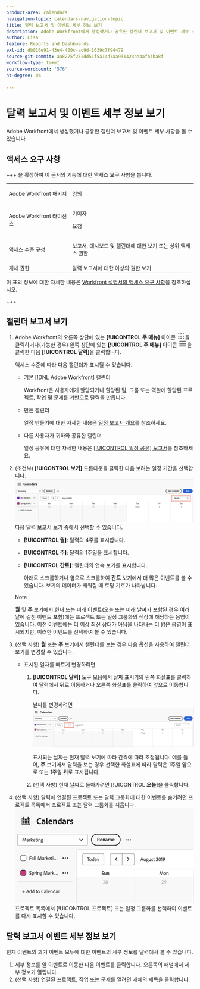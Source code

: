 ```yaml
---
product-area: calendars
navigation-topic: calendars-navigation-topic
title: 달력 보고서 및 이벤트 세부 정보 보기
description: Adobe Workfront에서 생성했거나 공유한 캘린더 보고서 및 이벤트 세부 사항을 볼 수 있습니다.
author: Lisa
feature: Reports and Dashboards
exl-id: db016e91-43e4-400c-ac9d-1639c7f94479
source-git-commit: aa8275f252dd51f5a14d7aa931423aa4afb4ba8f
workflow-type: tm+mt
source-wordcount: '576'
ht-degree: 0%

---
```


# 달력 보고서 및 이벤트 세부 정보 보기

Adobe Workfront에서 생성했거나 공유한 캘린더 보고서 및 이벤트 세부 사항을 볼 수 있습니다.

## 액세스 요구 사항

+++ 을 확장하여 이 문서의 기능에 대한 액세스 요구 사항을 봅니다.

<table style="table-layout:auto"> 
 <col> 
 </col> 
 <col> 
 </col> 
 <tbody> 
  <tr> 
   <td role="rowheader">Adobe Workfront 패키지</td> 
   <td> <p>임의</p> </td> 
  </tr> 
  <tr> 
   <td role="rowheader">Adobe Workfront 라이선스</td> 
   <td><p>기여자</p>
       <p>요청</p></td> 
  </tr> 
  <tr> 
   <td role="rowheader">액세스 수준 구성</td> 
   <td> <p>보고서, 대시보드 및 캘린더에 대한 보기 또는 상위 액세스 권한</p></td> 
  </tr> 
  <tr> 
   <td role="rowheader">개체 권한</td> 
   <td>달력 보고서에 대한 이상의 권한 보기</td> 
  </tr> 
 </tbody> 
</table>

이 표의 정보에 대한 자세한 내용은 [Workfront 설명서의 액세스 요구 사항](/help/quicksilver/administration-and-setup/add-users/access-levels-and-object-permissions/access-level-requirements-in-documentation.md)을 참조하십시오.

+++

## 캘린더 보고서 보기

<!--{{step1-to-calendars}}-->

1. Adobe Workfront의 오른쪽 상단에 있는 **[!UICONTROL 주 메뉴]** 아이콘 ![주 메뉴](/help/_includes/assets/main-menu-icon.png)을 클릭하거나(가능한 경우) 왼쪽 상단에 있는 **[!UICONTROL 주 메뉴]** 아이콘 ![주 메뉴](/help/_includes/assets/main-menu-icon-left-nav.png)을 클릭한 다음 **[!UICONTROL 달력]**&#x200B;을 클릭합니다.

   액세스 수준에 따라 다음 캘린더가 표시될 수 있습니다.

   * 기본 [!DNL Adobe Workfront] 캘린더

     Workfront은 사용자에게 할당되거나 할당된 팀, 그룹 또는 역할에 할당된 프로젝트, 작업 및 문제를 기반으로 달력을 만듭니다.

   * 만든 캘린더

     일정 만들기에 대한 자세한 내용은 [일정 보고서 개요](../../../reports-and-dashboards/reports/calendars/calendar-reports-overview.md)를 참조하세요.

   * 다른 사용자가 귀하와 공유한 캘린더

     일정 공유에 대한 자세한 내용은 [[!UICONTROL 일정 공유] 보고서](../../../reports-and-dashboards/reports/calendars/share-a-calendar-report.md)를 참조하세요.

1. (조건부) **[!UICONTROL 보기]** 드롭다운을 클릭한 다음 보려는 일정 기간을 선택합니다.
   ![일정 기간](assets/view-menu-calendar-report-350x189.png)
다음 달력 보고서 보기 중에서 선택할 수 있습니다.

   * **[!UICONTROL 월]**: 달력의 4주를 표시합니다.
   * **[!UICONTROL 주]**: 달력의 1주일을 표시합니다.
   * **[!UICONTROL 간트]**: 캘린더의 연속 보기를 표시합니다.

     아래로 스크롤하거나 옆으로 스크롤하여 **간트** 보기에서 더 많은 이벤트를 볼 수 있습니다. 보기의 데이터가 채워질 때 로딩 기호가 나타납니다.

   >[!NOTE]
   >
   >**월** 및 **주** 보기에서 현재 또는 미래 이벤트(오늘 또는 미래 날짜가 포함된 경우 여러 날에 걸친 이벤트 포함)에는 프로젝트 또는 일정 그룹화의 색상에 해당하는 음영이 있습니다. 이전 이벤트에는 더 이상 최신 상태가 아님을 나타내는 더 밝은 음영이 표시되지만, 이러한 이벤트를 선택하여 볼 수 있습니다.

1. (선택 사항) **월** 또는 **주** 보기에서 캘린더를 보는 경우 다음 옵션을 사용하여 캘린더 보기를 변경할 수 있습니다.

   <!--   * To include or exclude weekends:
      1. On the **[!UICONTROL Calendar]** toolbar, click **[!UICONTROL Calendar Actions]**, then from the drop-down list select either **[!UICONTROL Show Weekend]** or **[!UICONTROL Hide Weekend]**.-->

   * 표시된 일자를 빠르게 변경하려면

      1. **[!UICONTROL 달력]** 도구 모음에서 날짜 표시기의 왼쪽 화살표를 클릭하여 달력에서 뒤로 이동하거나 오른쪽 화살표를 클릭하여 앞으로 이동합니다.

         날짜를 변경하려면 ![화살표를 클릭하세요](assets/click-arrows-to-change-dates-calendar-report.png)

         표시되는 날짜는 현재 달력 보기에 따라 간격에 따라 조정됩니다. 예를 들어, **주** 보기에서 달력을 보는 경우 선택한 화살표에 따라 달력은 1주일 앞으로 또는 1주일 뒤로 표시됩니다.

      1. (선택 사항) 현재 날짜로 돌아가려면 [!UICONTROL **오늘**]&#x200B;을 클릭합니다.

1. (선택 사항) 달력에 연결된 프로젝트 또는 달력 그룹화에 대한 이벤트를 숨기려면 프로젝트 목록에서 프로젝트 또는 달력 그룹화를 지웁니다.
   ![이벤트 숨기기](assets/hide-events-for-project-or-cal-grouping.png)
프로젝트 목록에서 [!UICONTROL 프로젝트] 또는 일정 그룹화를 선택하여 이벤트를 다시 표시할 수 있습니다.

## 달력 보고서 이벤트 세부 정보 보기

현재 이벤트와 과거 이벤트 모두에 대한 이벤트의 세부 정보를 달력에서 볼 수 있습니다.

1. 세부 정보를 알 이벤트로 이동한 다음 이벤트를 클릭합니다. 오른쪽의 패널에서 세부 정보가 열립니다.
1. (선택 사항) 연결된 프로젝트, 작업 또는 문제를 열려면 개체의 제목을 클릭합니다.
